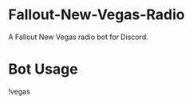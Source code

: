 # Fallout-New-Vegas-Radio

A Fallout New Vegas radio bot for Discord.

# Bot Usage
!vegas <command>
